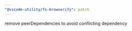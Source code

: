 ```yaml
---
"@vscode-utility/fs-browserify": patch
---
```


remove peerDependencies to avoid conflicting dependency
